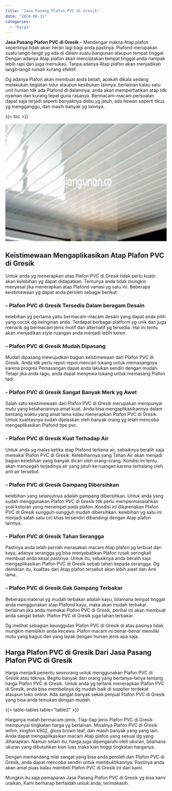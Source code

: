 ```yaml
---
title: "Jasa Pasang Plafon PVC di Gresik"
date: "2024-08-15"
categories: 
  - "harga"
---
```


**Jasa Pasang Plafon PVC di Gresik** – Mendengar makna Atap plafon sepertinya tidak akan heran lagi bagi anda pastinya. Plafond merupakan suatu langit-langit yg ada di dalam suatu bangunan ataupun tempat tinggal. Dengan adanya Atap plafon akan menciptakan tempat tinggal anda nampak lebih rapi dan juga memukau. Tanpa adanya Atap plafon akan menjadikan langit-langit rumah kurang efektif.

Dg adanya Plafon akan membuat anda betah, apakah dikala sedang melakukan kegiatan tidur ataupun kesibukan lainnya. berlainan kalau satu unit hunian tdk ada Plafond di dalamnya, anda akan memperhatikan atap tdk nyaman dan kurang tepat guna rasanya. Bermacam-macam persoalan dapat saja terjadi seperti banyaknya debu yg jatuh, ada hewan seperti tikus yg mengganggu, dan masih banyak yg lainnya.

{{< toc >}}

![Jasa Pasang Plafon PVC di Gresik](/images/flafond-pvc-murah09.png)

## Keistimewaan Mengaplikasikan Atap Plafon PVC di Gresik

Untuk anda yg menerapkan atap Plafon PVC di Gresik tidak perlu kuatir akan kelebihan yg dapat didapatkan. Tentunya anda tidak mungkin menyesal jika menerapkan atap Plafond variasi yg satu ini. Beberapa keistimewaan yg dapat anda peroleh sebagai berikut:

### \- Plafon PVC di Gresik Tersedia Dalam beragam Desain

kelebihan yg pertama yaitu bermacam-macam desain yang dapat anda pilih yang cocok dg keinginan anda. Terdapat berbagai platform yg unik dan juga menarik dg bermacam jenis motif dan alternatif yg tersedia. Hal ini tentu akan menjadikan style ruangan anda menjadi lebih keren.

### \- Plafon PVC di Gresik Mudah Dipasang

Mudah dipasang mewujudkan bagian keistimewaan dari Plafon PVC di Gresik. Anda tdk perlu repot-repot mencari tukang untuk memasangnya karena progres Pemasangan dapat anda lakukan sendiri dengan mudah. Tetapi jika anda ragu, anda dapat menyewa tukang untuk memasang Plafon tadi.

### \- Plafon PVC di Gresik Sangat Banyak Merk yg Awet

Salah satu keistimewaan dari Plafon PVC di Gresik merupakan mempunyai mutu yang ketahanannya amat kuat. Anda bisa mengaplikasikannya dalam bentang waktu yang amat lama kalau menerapkan Plafon PVC di Gresik. Untuk kualitasnya sudah dijelaskan oleh banyak orang yg telah mencoba mengaplikasikan Plafond tipe pvc.

### \- Plafon PVC di Gresik Kuat Terhadap Air

Untuk anda yg malas ketika atap Plafond terkena air, sebaiknya beralih saja memakai Plafon PVC di Gresik. Kelebihannya yang Tahan Air akan menjadi bagian kelebihan yang banyak dicari oleh orang-orang. Kondisi ini tentu akan mencegah terjadinya air yang jatuh ke ruangan karena terhalang oleh anti air tersebut.

### \- Plafon PVC di Gresik Gampang Dibersihkan

kelebihan yang selanjutnya adalah gampang dibersihkan. Untuk anda yang sudah menggunakan Plafon PVC di Gresik tdk perlu mempermasalahkan soal kotoran yang menempel pada plafon. Kondisi ini dikarenakan Plafon PVC di Gresik sungguh-sungguh mudah dibersihkan. kelebihan yg satu ini menjadi salah satu ciri khas tersendiri dibandingi dengan Atap plafon lainnya.

### \- Plafon PVC di Gresik Tahan Serangga

Pastinya anda telah pernah merasakan macam Atap plafon yg terbuat dari kayu, adanya serangga yg bisa menyebabkan Plafon rusak seringkali membuat anda kesal pastinya. Untuk itu, sebaiknya anda beralih saja mengaplikasikan Plafon PVC di Gresik sebab tahan kepada serangga. Dg demikian itu, kualitas dari Atap plafon tersebut akan lebih awet dan Anti lama.

### \- Plafon PVC di Gresik Gak Gampang Terbakar

Beberapa material yg mudah terbakar adalah kayu, bilamana tempat tinggal anda menggunakan atap Plafond kayu, maka akan mudah terbakar. berlainan jika anda memakai Plafon PVC di Gresik, perihal ini akan membuat anda sangat betah. Plafon PVC di Gresik juga tahan terbakar.

Dg melihat sebagian keunggulan Plafon PVC di Gresik di atas pasinya tidak mungkin membikin anda kecewa. Plafon macam ini benar-benar memiliki mutu yang bagus dan yang layak dengan hunian jenis apa saja.

## Harga Plafon PVC di Gresik Dari Jasa Pasang Plafon PVC di Gresik

Harga menjadi penentu seseorang untuk menggunakan Plafon PVC di Gresik atau tdknya. Begitu banyak dari orang yang bertanya-tanya tentang harga Plafon PVC di Gresik. Untuk anda yg tertarik menerapkan Plafon PVC di Gresik, anda bisa membelinya dg mudah baik di supplier terdekat ataupun toko online. Ada sangat banyak sekali penjual Plafon PVC di Gresik yang bisa anda temukan dengan mudah.

{{< table-tables table="table2" >}}

Harganya malah bermacam-jenis, Tiap-tiap jenis Plafon PVC di Gresik mempunyai tingkatan harga yg berlainan. Misalnya Plafon PVC di Gresik wifon, kingfon k902, gloss brown leaf, dan masih banyak yang yang lain. Anda dapat mengaplikasikan macam Atap plafon yang sesuai dg yang diharapkan. Namun selain itu, harga juga dipengaruhi oleh ukuran, bilamana ukuran yang dibutuhkan kian luas maka kian tinggi tingkatan harganya.

Dengan memandang nilai sangat yang bisa anda peroleh dari Plafon PVC di Gresik, anda dapat mencoba sendiri untuk membuktikannya. Pastinya anda akan amat puas kalau membeli Plafon PVC di Gresik ini dari kami.

Mungkin itu saja pemaparan Jasa Pasang Plafon PVC di Gresik yg bisa kami uraikan, Kami berharap berfaidah untuk anda, terimakasih.

